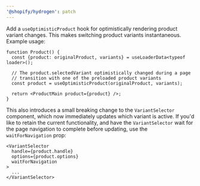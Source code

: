 ```yaml
---
'@shopify/hydrogen': patch
---
```


Add a `useOptimisticProduct` hook for optimistically rendering product variant changes. This makes switching product variants instantaneous. Example usage:

```tsx
function Product() {
  const {product: originalProduct, variants} = useLoaderData<typeof loader>();

  // The product.selectedVariant optimistically changed during a page
  // transition with one of the preloaded product variants
  const product = useOptimisticProduct(originalProduct, variants);

  return <ProductMain product={product} />;
}
```

This also introduces a small breaking change to the `VariantSelector` component, which now immediately updates which variant is active. If you'd like to retain the current functionality, and have the `VariantSelector` wait for the page navigation to complete before updating, use the `waitForNavigation` prop:

```tsx
<VariantSelector
  handle={product.handle}
  options={product.options}
  waitForNavigation
>
  ...
</VariantSelector>
```
